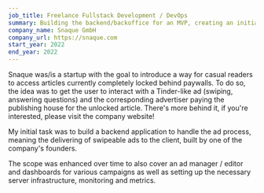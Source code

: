 ```yaml
---
job_title: Freelance Fullstack Development / DevOps
summary: Building the backend/backoffice for an MVP, creating an initial CI/CD and server infrastructure
company_name: Snaque GmbH
company_url: https://snaque.com
start_year: 2022
end_year: 2022
---
```


Snaque was/is a startup with the goal to introduce a way for casual readers to access articles
currently completely locked behind paywalls. To do so, the idea was to get the user to interact with
a Tinder-like ad (swiping, answering questions) and the corresponding advertiser paying the publishing house
for the unlocked article. There's more behind it, if you're interested, please visit the company website!

My initial task was to build a backend application to handle the ad process, meaning the delivering of
swipeable ads to the client, built by one of the company's founders.

The scope was enhanced over time to also cover an ad manager / editor and dashboards for various campaigns
as well as setting up the necessary server infrastructure, monitoring and metrics.
